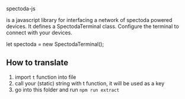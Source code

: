 spectoda-js

is a javascript library for interfacing a network of spectoda powered devices. It defines a SpectodaTerminal class. Configure the terminal to connect with your devices.

let spectoda = new SpectodaTerminal();


## How to translate

1. import `t` function into file
2. call your (static) string with t function, it will be used as a key
3. go into this folder and run `npm run extract`

